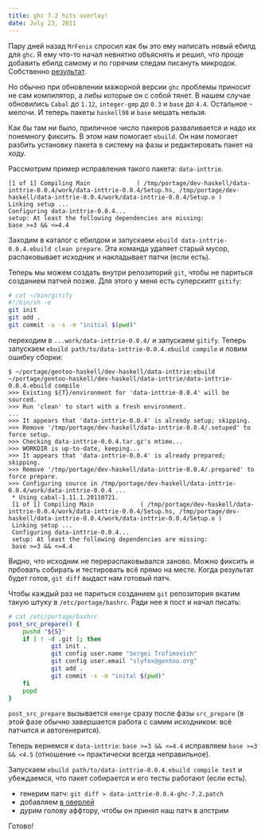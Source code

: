 ```yaml
---
title: ghc 7.2 hits overlay!
date: July 23, 2011
---
```


Пару дней назад `MrFenix` спросил как бы это ему написать новый ебилд
для `ghc`. Я ему что-то начал невнятно объяснять и решил, что проще
добавить ебилд самому и по горячим следам писануть микродок. Собственно
[результат](https://github.com/gentoo-haskell/gentoo-haskell/blob/master/projects/doc/HOWTO-bump-ghc.rst).

Но обычно при обновлении мажорной версии `ghc` проблемы приносит не
сам компилятор, а либы которые он с собой тянет. В нашем случае
обновились `Cabal` до `1.12`, `integer-gmp` до `0.3` и `base`
до `4.4`. Остальное - мелочи. И теперь пакеты `haskell98` и `base`
мешать нельзя.

Как бы там ни было, приличное число пакеров разваливается и надо их
понемногу фиксить. В этом нам помогает `ebuild`. Он нам помогает
разбить установку пакета в систему на фазы и редактировать пакет на
ходу.

Рассмотрим пример исправления такого пакета: `data-inttrie`.

```
[1 of 1] Compiling Main             ( /tmp/portage/dev-haskell/data-inttrie-0.0.4/work/data-inttrie-0.0.4/Setup.hs, /tmp/portage/dev-haskell/data-inttrie-0.0.4/work/data-inttrie-0.0.4/Setup.o )
Linking setup ...
Configuring data-inttrie-0.0.4...
setup: At least the following dependencies are missing:
base >=3 && <=4.4
```

Заходим в каталог с ебилдом и запускаем `ebuild
data-inttrie-0.0.4.ebuild clean prepare`. Эта команда удаляет старый
мусор, распаковывает исходник и накладывает патчи (если есть).

Теперь мы можем создать внутри репозиторий `git`, чтобы не париться
созданием патчей позже. Для этого у меня есть суперскипт `gitify`:

``` bash
# cat ~/bin/gitify
#!/bin/sh -e
git init
git add .
git commit -a -s -m "initial $(pwd)"
```

переходим в `...work/data-inttrie-0.0.4/` и запускаем `gitify`.
Теперь запускаем `ebuild path/to/data-inttrie-0.0.4.ebuild compile` и
ловим ошибку сборки:

```
$ ~/portage/gentoo-haskell/dev-haskell/data-inttrie:ebuild ~/portage/gentoo-haskell/dev-haskell/data-inttrie/data-inttrie-0.0.4.ebuild compile
>>> Existing ${T}/environment for 'data-inttrie-0.0.4' will be sourced.
>>> Run 'clean' to start with a fresh environment.
...
>>> It appears that 'data-inttrie-0.0.4' is already setup; skipping.
>>> Remove '/tmp/portage/dev-haskell/data-inttrie-0.0.4/.setuped' to force setup.
>>> Checking data-inttrie-0.0.4.tar.gz's mtime...
>>> WORKDIR is up-to-date, keeping...
>>> It appears that 'data-inttrie-0.0.4' is already prepared; skipping.
>>> Remove '/tmp/portage/dev-haskell/data-inttrie-0.0.4/.prepared' to force prepare.
>>> Configuring source in /tmp/portage/dev-haskell/data-inttrie-0.0.4/work/data-inttrie-0.0.4 ...
 * Using cabal-1.11.1.20110721.
 [1 of 1] Compiling Main             ( /tmp/portage/dev-haskell/data-inttrie-0.0.4/work/data-inttrie-0.0.4/Setup.hs, /tmp/portage/dev-haskell/data-inttrie-0.0.4/work/data-inttrie-0.0.4/Setup.o )
 Linking setup ...
 Configuring data-inttrie-0.0.4...
 setup: At least the following dependencies are missing:
 base >=3 && <=4.4
```

Видно, что исходник не перераспаковывался заново. Можно фиксить и
прбовать собирать и тестировать всё прямо на месте. Когда результат
будет готов, `git diff` выдаст нам готовый патч.

Чтобы каждый раз не париться созданием `git` репозитория вкатим такую
штуку в `/etc/portage/bashrc`. Ради нее я пост и начал писать:

``` bash
# cat /etc/portage/bashrc
post_src_prepare() {
    pushd "${S}"
    if [ ! -d .git ]; then
            git init .
            git config user.name "Sergei Trofimovich"
            git config user.email "slyfox@gentoo.org"
            git add .
            git commit -s -m "inital $(pwd)"
    fi
    popd
}
```

`post_src_prepare` вызывается `emerge` сразу после фазы
`src_prepare` (в этой фазе обычно завершается работа с самим
исходником: всё патчится и автогенерится).

Теперь вернемся к `data-inttrie`: `base >=3 && <=4.4` исправляем
`base >=3 && <4.5` (отношение `<=` практически всегда
неправильное).

Запускаем `ebuild path/to/data-inttrie-0.0.4.ebuild compile test` и
убеждаемся, что пакет собирается и его тесты работают (если есть).

- генерим патч: `git diff > data-inttrie-0.0.4-ghc-7.2.patch`
- добавляем [в
  оверлей](https://github.com/gentoo-haskell/gentoo-haskell/commit/c6a06ae227ffffc732fec8f6733575723fd6e1fc)
- дурим голову аффтору, чтобы он принял наш патч в апстрим

Готово!
